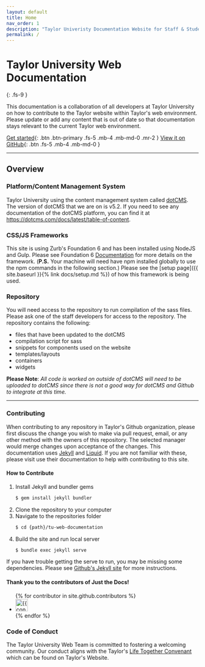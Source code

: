 ```yaml
---
layout: default
title: Home
nav_order: 1
description: "Taylor Univeristy Documentation Website for Staff & Student Developers"
permalink: /
---
```


# Taylor University Web Documentation
{: .fs-9 }

This documentation is a collaboration of all developers at Taylor University on how to contribute to the Taylor website within Taylor's web environment. Please update or add any content that is out of date so that documentation stays relevant to the current Taylor web environment.

[Get started](#overview){: .btn .btn-primary .fs-5 .mb-4 .mb-md-0 .mr-2 } [View it on GitHub](https://github.com/Taylor-University/tu-web-documentation){: .btn .fs-5 .mb-4 .mb-md-0 }

----

## Overview

### Platform/Content Management System

Taylor University using the content management system called [dotCMS](https://dotcms.com/). The version of dotCMS that we are on is v5.2. If you need to see any documentation of the dotCMS platform, you can find it at https://dotcms.com/docs/latest/table-of-content.

### CSS/JS Frameworks

This site is using Zurb's Foundation 6 and has been installed using NodeJS and Gulp. Please see Foundation 6 [Documentation](https://foundation.zurb.com/sites/docs/) for more details on the framework. (**P.S.** Your machine will need have npm installed globally to use the npm commands in the following section.) Please see the [setup page]({{ site.baseurl }}{% link docs/setup.md %}) of how this framework is being used.

### Repository

You will need access to the repository to run compilation of the sass files. Please ask one of the staff developers for access to the repository. The repository contains the following:
- files that have been updated to the dotCMS
- compilation script for sass
- snippets for components used on the website
- templates/layouts
- containers
- widgets

**Please Note**: *All code is worked on outside of dotCMS will need to be uploaded to dotCMS since there is not a good way for dotCMS and Github to integrate at this time.*

----

### Contributing

When contributing to any repository in Taylor's Github organization, please first discuss the change you wish to make via pull request, email, or any other method with the owners of this repository. The selected manager would merge changes upon acceptance of the changes. This documentation uses [Jekyll](https://jekyllrb.com/docs/) and [Liquid](https://shopify.github.io/liquid/). If you are not familiar with these, please visit use their documentation to help with contributing to this site.

#### How to Contribute

1. Install Jekyll and bundler gems
	```bash
	$ gem install jekyll bundler
	```
2. Clone the repository to your computer
3. Navigate to the repositories folder
	```bash
	$ cd {path}/tu-web-documentation
	```
4. Build the site and run local server
	```bash
	$ bundle exec jekyll serve
	```

If you have trouble getting the serve to run, you may be missing some dependencies. Please see [Github's Jekyll site](https://jekyllrb.com/docs/) for more instructions.

#### Thank you to the contributors of Just the Docs!

<ul class="list-style-none">
{% for contributor in site.github.contributors %}
  <li class="d-inline-block mr-1">
     <a href="{{ contributor.html_url }}"><img src="{{ contributor.avatar_url }}" width="32" height="32" alt="{{ contributor.login }}"/></a>
  </li>
{% endfor %}
</ul>

### Code of Conduct

The Taylor University Web Team is committed to fostering a welcoming community. Our conduct aligns with the Taylor's [Life Together Convenant](https://www.taylor.edu/life-together-covenant) which can be found on Taylor's Website.
